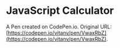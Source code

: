 # JavaScript Calculator

A Pen created on CodePen.io. Original URL: [https://codepen.io/vitanv/pen/VwaxRbZ](https://codepen.io/vitanv/pen/VwaxRbZ).


